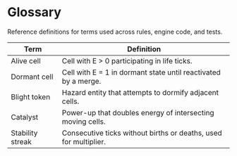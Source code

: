 # Glossary

Reference definitions for terms used across rules, engine code, and tests.

| Term | Definition |
| ---- | ---------- |
| Alive cell | Cell with E > 0 participating in life ticks. |
| Dormant cell | Cell with E = 1 in dormant state until reactivated by a merge. |
| Blight token | Hazard entity that attempts to dormify adjacent cells. |
| Catalyst | Power-up that doubles energy of intersecting moving cells. |
| Stability streak | Consecutive ticks without births or deaths, used for multiplier. |
